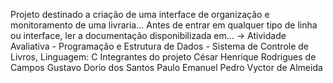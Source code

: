 Projeto destinado a criação de uma interface de organização e monitoramento de uma livraria...
Antes de entrar em qualquer tipo de linha ou interface, ler a documentação disponibilizada em...
-> Atividade Avaliativa - Programação e Estrutura de Dados - Sistema de Controle de Livros,
Linguagem: C
Integrantes do projeto
    César Henrique Rodrigues de Campos
    Gustavo Dorio dos Santos
    Paulo Emanuel
    Pedro Vyctor de Almeida